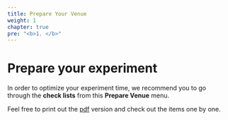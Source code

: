 ```yaml
---
title: Prepare Your Venue
weight: 1
chapter: true
pre: "<b>1. </b>"
---
```


# Prepare your experiment

In order to optimize your experiment time, we recommend you to go through the
**check lists** from this **Prepare Venue** menu.

Feel free to print out the [pdf](/images/prepare_venue/mypdf.pdf) version
and check out the items one by one.

